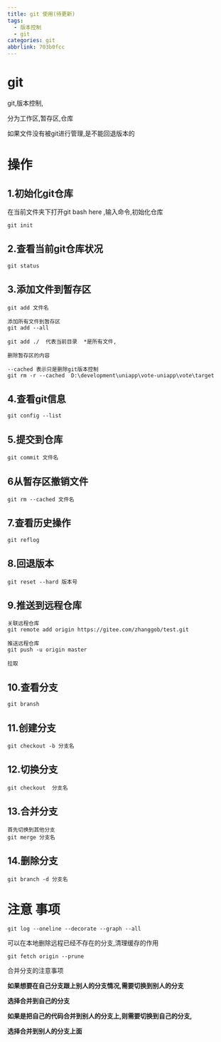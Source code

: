 ```yaml
---
title: git 使用(待更新)
tags:
  - 版本控制
  - git
categories: git
abbrlink: 703b0fcc
---
```

# git

git,版本控制,

分为工作区,暂存区,仓库

如果文件没有被git进行管理,是不能回退版本的
<!--more-->




# 操作

## 1.初始化git仓库

在当前文件夹下打开git bash here ,输入命令,初始化仓库

~~~
git init 
~~~

## 2.查看当前git仓库状况

~~~
git status
~~~

## 3.添加文件到暂存区

~~~
git add 文件名

添加所有文件到暂存区
git add --all

git add ./  代表当前目录  *是所有文件,

删除暂存区的内容

--cached 表示只是删除git版本控制
git rm -r --cached  D:\development\uniapp\vote-uniapp\vote\target
~~~



## 4.查看git信息

~~~
git config --list
~~~

## 5.提交到仓库

<!--如果没有填写用户名和邮箱,是没办法提交到仓库-->

~~~
git commit 文件名
~~~

<!--提交成功后会显示提交的版本号-->

## 6从暂存区撤销文件

~~~
git rm --cached 文件名
~~~

## 7.查看历史操作

~~~
git reflog
~~~

## 8.回退版本

~~~
git reset --hard 版本号
~~~

## 9.推送到远程仓库

~~~
关联远程仓库
git remote add origin https://gitee.com/zhanggob/test.git

推送远程仓库
git push -u origin master

拉取
~~~

## 10.查看分支

~~~
git bransh
~~~

## 11.创建分支

<!--创建分支是复制当前的状态,复制一个当前的版本-->

<!--各分支间互不影响-->

~~~
git checkout -b 分支名
~~~

## 12.切换分支

~~~
git checkout  分支名
~~~

## 13.合并分支

~~~
首先切换到其他分支
git merge 分支名
~~~

## 14.删除分支

~~~
git branch -d 分支名
~~~







# 注意 事项



~~~
git log --oneline --decorate --graph --all
~~~



可以在本地删除远程已经不存在的分支,清理缓存的作用

```shell
git fetch origin --prune
```

合并分支的注意事项

**如果想要在自己分支跟上别人的分支情况,需要切换到别人的分支**

**选择合并到自己的分支**

**如果是把自己的代码合并到别人的分支上,则需要切换到自己的分支,**

**选择合并到别人的分支上面**
